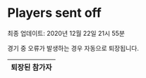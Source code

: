 # Players sent off
최종 업데이트: 2020년 12월 22일 21시 55분


경기 중 오류가 발생하는 경우 자동으로 퇴장됩니다.


| 퇴장된 참가자 |
|:---:|